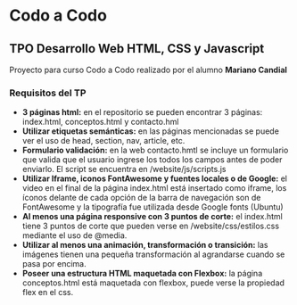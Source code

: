 # Codo a Codo
## TPO Desarrollo Web HTML, CSS y Javascript
Proyecto para curso Codo a Codo realizado por el alumno **Mariano Candial**

### Requisitos del TP
* **3 páginas html:** en el repositorio se pueden encontrar 3 páginas: index.html, conceptos.html y contacto.hml
* **Utilizar etiquetas semánticas:** en las páginas mencionadas se puede ver el uso de head, section, nav, article, etc.
* **Formulario validación:** en la web contacto.hmtl se incluye un formulario que valida que el usuario ingrese los todos los campos antes de poder enviarlo. El script se encuentra en /website/js/scripts.js
* **Utilizar Iframe, iconos FontAwesome y fuentes locales o de Google:** el video en el final de la página index.html está insertado como iframe, los íconos delante de cada opción de la barra de navegación son de FontAwesome y la tipografía fue utilizada desde Google fonts (Ubuntu)
* **Al menos una página responsive con 3 puntos de corte:** el index.html tiene 3 puntos de corte que pueden verse en /website/css/estilos.css mediante el uso de @media. 
* **Utilizar al menos una animación, transformación o transición:** las imágenes tienen una pequeña transformación al agrandarse cuando se pasa por encima.
* **Poseer una estructura HTML maquetada con Flexbox:** la página conceptos.html está maquetada con flexbox, puede verse la propiedad flex en el css.

